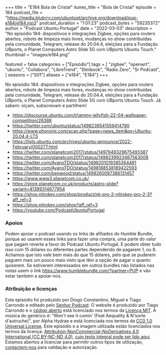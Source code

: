 +++
title = "E184 Bola de Cristal"
itunes_title = "Bola de Cristal"
episode = 184
podcast_file = "https://media.blubrry.com/ubuntupt/archive.org/download/pup-e184/e184.mp3"
podcast_duration = "1:01:23"
podcast_bytes = "59235372"
author = "Podcast Ubuntu Portugal"
date = "2022-03-03"
description = "No episódio 184: dispositivos e integrações Zigbee, opções para routers abertos, robots de limpeza mais livres, mudanças no show contribuídas pela comunidade, Telegram, release do 20.04.4, eleições para a Fundação UBports, o Planet Computers Astro Slide 5G com UBports Ubuntu Touch."
thumbnail = "images/e184.png"

featured = false
categories = ["Episódio"]
tags = [
  "zigbee",
  "openwrt",
  "ubuntu",
  "Collabora",
  "LibreTrend",
  "Slimbook",
  "Radio Zero",
  "Sr Podcast",
]
seasons = ["S01"]
aliases = ["e184", "E184"]
+++

No episódio 184: dispositivos e integrações Zigbee, opções para routers abertos, robots de limpeza mais livres, mudanças no show contribuídas pela comunidade, Telegram, release do 20.04.4, eleições para a Fundação UBports, o Planet Computers Astro Slide 5G com UBports Ubuntu Touch.
Já sabem: oiçam, subscrevam e partilhem!

* https://discourse.ubuntu.com/t/jammy-jellyfish-22-04-wallpaper-competition/26388
* https://twitter.com/ubuntu/status/1498239541559414790
* https://www.phoronix.com/scan.php?page=news_item&px=Ubuntu-20.04.4-LTS
* https://lists.ubuntu.com/archives/ubuntu-announce/2022-February/000277.html
* https://twitter.com/planetcom2017/status/1497949329675493387
* https://twitter.com/planetcom2017/status/1498239923467563008
* https://twitter.com/AyanoTDO/status/1498201019385364481
* https://twitter.com/AyanoTDO/status/1498188538189422593
* https://twitter.com/benwood/status/1498260097386131457
* https://www.www3.planetcom.co.uk/
* https://store.planetcom.co.uk/products/astro-slide?variant=41399314677954
* https://shop.nitrokey.com/shop/product/nk-pro-2-nitrokey-pro-2-3?aff_ref=3
* https://shop.nitrokey.com/shop?aff_ref=3
* https://youtube.com/PodcastUbuntuPortugal


### Apoios
Podem apoiar o podcast usando os links de afiliados do Humble Bundle, porque ao usarem esses links para fazer uma compra, uma parte do valor que pagam reverte a favor do Podcast Ubuntu Portugal.
E podem obter tudo isso com 15 dólares ou diferentes partes dependendo de pagarem 1, ou 8.
Achamos que isto vale bem mais do que 15 dólares, pelo que se puderem paguem mais um pouco mais visto que têm a opção de pagar o quanto quiserem.
Se estiverem interessados em outros bundles não listados nas notas usem o link https://www.humblebundle.com/?partner=PUP e vão estar também a apoiar-nos.

### Atribuição e licenças
Este episódio foi produzido por Diogo Constantino, Miguel e Tiago Carrondo e editado pelo [Senhor Podcast](https://senhorpodcast.pt/).
O website é produzido por Tiago Carrondo e o [código aberto](https://gitlab.com/podcastubuntuportugal/website) está licenciado nos termos da [Licença MIT](https://gitlab.com/podcastubuntuportugal/website/main/LICENSE).
A música do genérico é: "Won't see it comin' (Feat Aequality & N'sorte d'autruche)", por Alpha Hydrae e está licenciada nos termos da [CC0 1.0 Universal License](https://creativecommons.org/publicdomain/zero/1.0/).
Este episódio e a imagem utilizada estão licenciados nos termos da licença: [Attribution-NonCommercial-NoDerivatives 4.0 International (CC BY-NC-ND 4.0)](https://creativecommons.org/licenses/by-nc-nd/4.0/), [cujo texto integral pode ser lido aqui](https://creativecommons.org/licenses/by-nc-nd/4.0/legalcode). Estamos abertos a licenciar para permitir outros tipos de utilização, [contactem-nos](https://podcastubuntuportugal.org/contactos) para validação e autorização.

